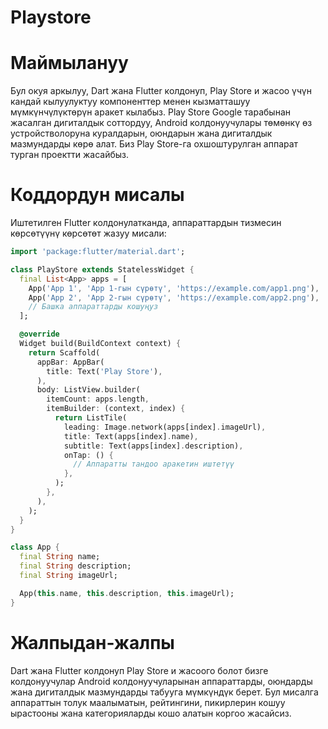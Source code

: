 # Playstore
# Маймылануу
Бул окуя аркылуу, Dart жана Flutter колдонуп, Play Store и жасоо үчүн кандай кылуулуктуу компоненттер менен кызматташуу мүмкүнчүлүктөрүн аракет кылабыз. Play Store Google тарабынан жасалган дигиталдык соттордуу, Android колдонуучулары төмөнкү өз устройстволоруна куралдарын, оюндарын жана дигиталдык мазмундарды көрө алат. Биз Play Store-га охшоштурулган аппарат турган проектти жасайбыз.
# Коддордун мисалы
Иштетилген Flutter колдонулатканда, аппараттардын тизмесин көрсөтүүнү көрсөтөт жазуу мисали:
```dart
import 'package:flutter/material.dart';

class PlayStore extends StatelessWidget {
  final List<App> apps = [
    App('App 1', 'App 1-гын сүрөтү', 'https://example.com/app1.png'),
    App('App 2', 'App 2-гын сүрөтү', 'https://example.com/app2.png'),
    // Башка аппараттарды кошуңуз
  ];

  @override
  Widget build(BuildContext context) {
    return Scaffold(
      appBar: AppBar(
        title: Text('Play Store'),
      ),
      body: ListView.builder(
        itemCount: apps.length,
        itemBuilder: (context, index) {
          return ListTile(
            leading: Image.network(apps[index].imageUrl),
            title: Text(apps[index].name),
            subtitle: Text(apps[index].description),
            onTap: () {
              // Аппаратты тандоо аракетин иштетүү
            },
          );
        },
      ),
    );
  }
}

class App {
  final String name;
  final String description;
  final String imageUrl;

  App(this.name, this.description, this.imageUrl);
}
```
# Жалпыдан-жалпы
Dart жана Flutter колдонуп Play Store и жасоого болот бизге колдонуучулар Android колдонуучуларынан аппараттарды, оюндарды жана дигиталдык мазмундарды табууга мүмкүндүк берет. Бул мисалга аппараттын толук маалыматын, рейтингини, пикирлерин кошуу ырастооны жана категорияларды кошо алатын коргоо жасайсиз.
